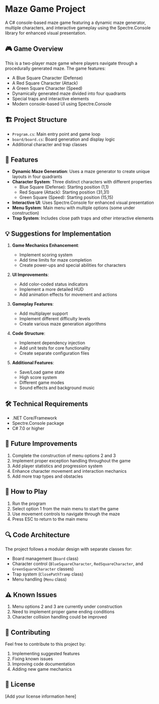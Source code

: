 # Maze Game Project

A C# console-based maze game featuring a dynamic maze generator, multiple characters, and interactive gameplay using the Spectre.Console library for enhanced visual presentation.

## 🎮 Game Overview

This is a two-player maze game where players navigate through a procedurally generated maze. The game features:
- A Blue Square Character (Defense)
- A Red Square Character (Attack)
- A Green Square Character (Speed)
- Dynamically generated maze divided into four quadrants
- Special traps and interactive elements
- Modern console-based UI using Spectre.Console

## 🏗️ Project Structure

- `Program.cs`: Main entry point and game loop
- `board/board.cs`: Board generation and display logic
- Additional character and trap classes

## 🚀 Features

- **Dynamic Maze Generation**: Uses a maze generator to create unique layouts in four quadrants
- **Character System**: Three distinct characters with different properties
  - Blue Square (Defense): Starting position (1,1)
  - Red Square (Attack): Starting position (31,31)
  - Green Square (Speed): Starting position (15,15)
- **Interactive UI**: Uses Spectre.Console for enhanced visual presentation
- **Menu System**: Main menu with multiple options (some under construction)
- **Trap System**: Includes close path traps and other interactive elements

## 💡 Suggestions for Implementation

1. **Game Mechanics Enhancement**:
   - Implement scoring system
   - Add time limits for maze completion
   - Create power-ups and special abilities for characters

2. **UI Improvements**:
   - Add color-coded status indicators
   - Implement a more detailed HUD
   - Add animation effects for movement and actions

3. **Gameplay Features**:
   - Add multiplayer support
   - Implement different difficulty levels
   - Create various maze generation algorithms

4. **Code Structure**:
   - Implement dependency injection
   - Add unit tests for core functionality
   - Create separate configuration files

5. **Additional Features**:
   - Save/Load game state
   - High score system
   - Different game modes
   - Sound effects and background music

## 🛠️ Technical Requirements

- .NET Core/Framework
- Spectre.Console package
- C# 7.0 or higher

## 🎯 Future Improvements

1. Complete the construction of menu options 2 and 3
2. Implement proper exception handling throughout the game
3. Add player statistics and progression system
4. Enhance character movement and interaction mechanics
5. Add more trap types and obstacles

## 🎲 How to Play

1. Run the program
2. Select option 1 from the main menu to start the game
3. Use movement controls to navigate through the maze
4. Press ESC to return to the main menu

## 🔍 Code Architecture

The project follows a modular design with separate classes for:
- Board management (`Board` class)
- Character control (`BlueSquareCharacter`, `RedSquareCharacter`, and `GreenSquareCharacter` classes)
- Trap system (`ClosePathTramp` class)
- Menu handling (`Menu` class)

## ⚠️ Known Issues

1. Menu options 2 and 3 are currently under construction
2. Need to implement proper game ending conditions
3. Character collision handling could be improved

## 🤝 Contributing

Feel free to contribute to this project by:
1. Implementing suggested features
2. Fixing known issues
3. Improving code documentation
4. Adding new game mechanics

## 📝 License

[Add your license information here]
